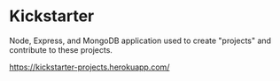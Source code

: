 # Kickstarter

Node, Express, and MongoDB application used to create "projects" and contribute to these projects.

https://kickstarter-projects.herokuapp.com/
